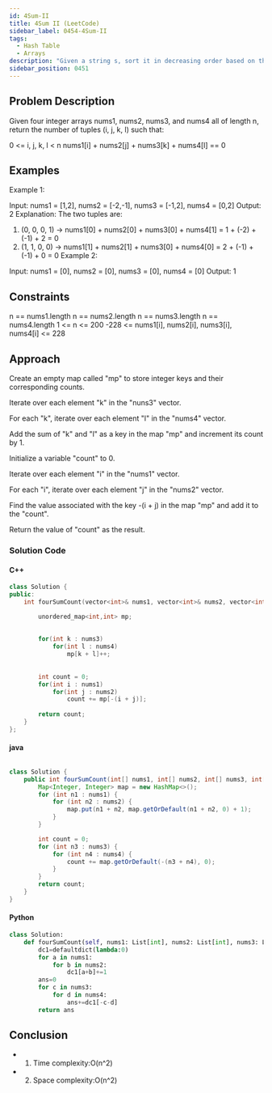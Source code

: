 ```yaml
---
id: 4Sum-II
title: 4Sum II (LeetCode)
sidebar_label: 0454-4Sum-II
tags:
  - Hash Table
  - Arrays
description: "Given a string s, sort it in decreasing order based on the frequency of the characters. The frequency of a character is the number of times it appears in the string."
sidebar_position: 0451
---
```

## Problem Description

Given four integer arrays nums1, nums2, nums3, and nums4 all of length n, return the number of tuples (i, j, k, l) such that:

0 <= i, j, k, l < n
nums1[i] + nums2[j] + nums3[k] + nums4[l] == 0

## Examples

Example 1:

Input: nums1 = [1,2], nums2 = [-2,-1], nums3 = [-1,2], nums4 = [0,2]
Output: 2
Explanation:
The two tuples are:
1. (0, 0, 0, 1) -> nums1[0] + nums2[0] + nums3[0] + nums4[1] = 1 + (-2) + (-1) + 2 = 0
2. (1, 1, 0, 0) -> nums1[1] + nums2[1] + nums3[0] + nums4[0] = 2 + (-1) + (-1) + 0 = 0
Example 2:

Input: nums1 = [0], nums2 = [0], nums3 = [0], nums4 = [0]
Output: 1

## Constraints

n == nums1.length
n == nums2.length
n == nums3.length
n == nums4.length
1 <= n <= 200
-228 <= nums1[i], nums2[i], nums3[i], nums4[i] <= 228

## Approach

Create an empty map called "mp" to store integer keys and their corresponding counts.

Iterate over each element "k" in the "nuns3" vector.

For each "k", iterate over each element "l" in the "nums4" vector.

Add the sum of "k" and "l" as a key in the map "mp" and increment its count by 1.

Initialize a variable "count" to 0.

Iterate over each element "i" in the "nums1" vector.

For each "i", iterate over each element "j" in the "nums2" vector.

Find the value associated with the key -(i + j) in the map "mp" and add it to the "count".

Return the value of "count" as the result.

### Solution Code
 
#### C++

```c++
class Solution {
public:
    int fourSumCount(vector<int>& nums1, vector<int>& nums2, vector<int>& nums3, vector<int>& nums4) {

        unordered_map<int,int> mp;
        
       
        for(int k : nums3)
            for(int l : nums4)
                mp[k + l]++;
        
       
        int count = 0;
        for(int i : nums1)
            for(int j : nums2)
                count += mp[-(i + j)];
        
        return count;
    }
};
```

#### java
```java

class Solution {
    public int fourSumCount(int[] nums1, int[] nums2, int[] nums3, int[] nums4) {
        Map<Integer, Integer> map = new HashMap<>();
        for (int n1 : nums1) {
            for (int n2 : nums2) {
                map.put(n1 + n2, map.getOrDefault(n1 + n2, 0) + 1);
            }
        }

        int count = 0;
        for (int n3 : nums3) {
            for (int n4 : nums4) {
                count += map.getOrDefault(-(n3 + n4), 0);
            }
        }
        return count;
    }
}

```
#### Python
```Python
class Solution:
    def fourSumCount(self, nums1: List[int], nums2: List[int], nums3: List[int], nums4: List[int]) -> int:
        dc1=defaultdict(lambda:0)
        for a in nums1:
            for b in nums2:
                dc1[a+b]+=1
        ans=0
        for c in nums3:
            for d in nums4:
                ans+=dc1[-c-d]
        return ans

```

## Conclusion

- 1. Time complexity:O(n^2)
- 2. Space complexity:O(n^2)
